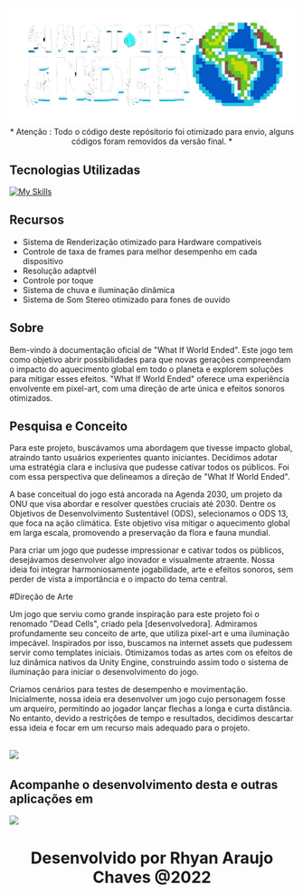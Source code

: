 <div align="center">
  <img src="logo_whatif_game.png" />
</div>

<div align="center"> 
  * Atenção : Todo o código deste repósitorio foi otimizado para envio, alguns códigos foram removidos da versão final. *
</div>


## Tecnologias Utilizadas

[![My Skills](https://skillicons.dev/icons?i=cs,unity,visualstudio)](https://skillicons.dev)


## Recursos

- Sistema de Renderização otimizado para Hardware compativeis
- Controle de taxa de frames para melhor desempenho em cada dispositivo
- Resolução adaptvél
- Controle por toque
- Sistema de chuva e iluminação dinâmica
- Sistema de Som Stereo otimizado para fones de ouvido

## Sobre

Bem-vindo à documentação oficial de "What If World Ended". Este jogo tem como objetivo abrir possibilidades para que novas gerações compreendam o impacto do aquecimento global em todo o planeta e explorem soluções para mitigar esses efeitos. "What If World Ended" oferece uma experiência envolvente em pixel-art, com uma direção de arte única e efeitos sonoros otimizados.

## Pesquisa e Conceito

Para este projeto, buscávamos uma abordagem que tivesse impacto global, atraindo tanto usuários experientes quanto iniciantes. Decidimos adotar uma estratégia clara e inclusiva que pudesse cativar todos os públicos. Foi com essa perspectiva que delineamos a direção de "What If World Ended".

A base conceitual do jogo está ancorada na Agenda 2030, um projeto da ONU que visa abordar e resolver questões cruciais até 2030. Dentre os Objetivos de Desenvolvimento Sustentável (ODS), selecionamos o ODS 13, que foca na ação climática. Este objetivo visa mitigar o aquecimento global em larga escala, promovendo a preservação da flora e fauna mundial.

Para criar um jogo que pudesse impressionar e cativar todos os públicos, desejávamos desenvolver algo inovador e visualmente atraente. Nossa ideia foi integrar harmoniosamente jogabilidade, arte e efeitos sonoros, sem perder de vista a importância e o impacto do tema central.

#Direção de Arte

Um jogo que serviu como grande inspiração para este projeto foi o renomado "Dead Cells", criado pela [desenvolvedora]. Admiramos profundamente seu conceito de arte, que utiliza pixel-art e uma iluminação impecável. Inspirados por isso, buscamos na internet assets que pudessem servir como templates iniciais. Otimizamos todas as artes com os efeitos de luz dinâmica nativos da Unity Engine, construindo assim todo o sistema de iluminação para iniciar o desenvolvimento do jogo.

Criamos cenários para testes de desempenho e movimentação. Inicialmente, nossa ideia era desenvolver um jogo cujo personagem fosse um arqueiro, permitindo ao jogador lançar flechas a longa e curta distância. No entanto, devido a restrições de tempo e resultados, decidimos descartar essa ideia e focar em um recurso mais adequado para o projeto.

<div>
  <img src
</div>




<div>
 <img src="jokenpo (1).gif">
</div>


## Acompanhe o desenvolvimento desta e outras aplicações em
<p>
  <a href="https://www.linkedin.com/in/rhyan-araujo-chaves/">
    <img src="https://skillicons.dev/icons?i=linkedin" />
  </a>
</p>

<h1 align="center">
   Desenvolvido por Rhyan Araujo Chaves @2022
</h1>



